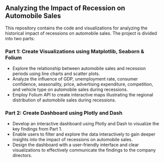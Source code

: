 ## Analyzing the Impact of Recession on Automobile Sales

This repository contains the code and visualizations for analyzing the historical impact of recessions on automobile sales. The project is divided into two parts:

### Part 1: Create Visualizations using Matplotlib, Seaborn & Folium

* Explore the relationship between automobile sales and recession periods using line charts and scatter plots.
* Analyze the influence of GDP, unemployment rate, consumer confidence, seasonality, price, advertising expenditure, competition, and vehicle type on automobile sales during recessions.
* Employ Folium API to create interactive maps illustrating the regional distribution of automobile sales during recessions.

### Part 2: Create Dashboard using Plotly and Dash

* Develop an interactive dashboard using Plotly and Dash to visualize the key findings from Part 1.
* Enable users to filter and explore the data interactively to gain deeper insights into the impact of recessions on automobile sales.
* Design the dashboard with a user-friendly interface and clear visualizations to effectively communicate the findings to the company directors.
